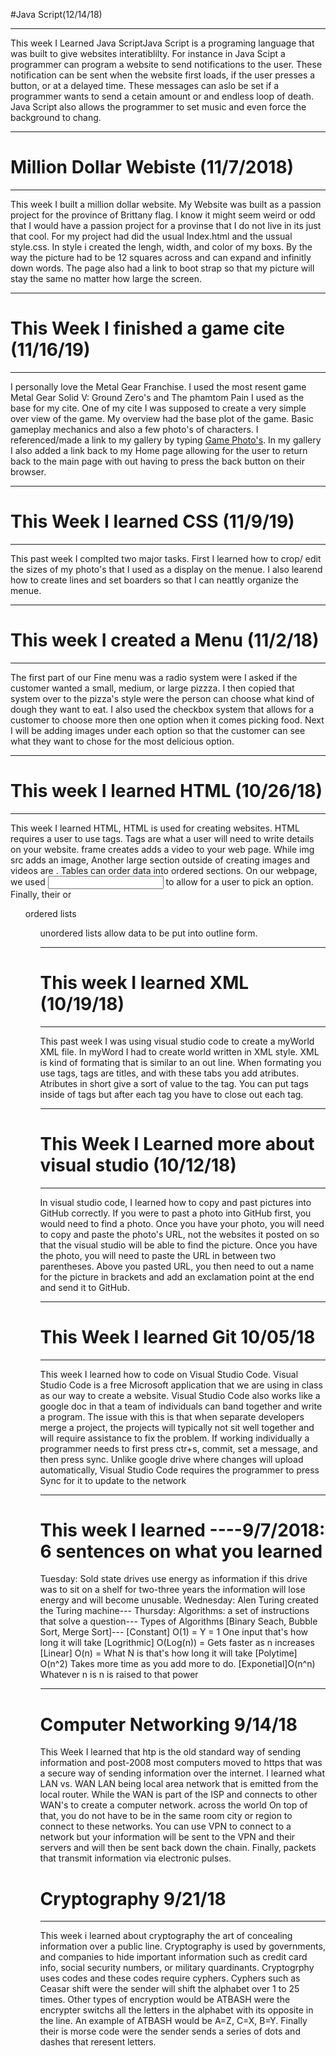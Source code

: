 #Java Script(12/14/18)

---

This week I Learned Java ScriptJava Script is a programing language that was built to give websites interatiblilty. For instance in Java Scipt a programmer can program
a website to send notifications to the user. These notification can be sent when the website first loads, if the user presses a button, or at a delayed time. These messages 
can aslo be set if a programmer wants to send a cetain amount or and endless loop of death. Java Script also allows the programmer to set music and even force the background
to chang.

---


# Million Dollar Webiste (11/7/2018)

---

This week I built a million dollar website. My Website was built as a passion project for the province of Brittany flag. I know it might seem weird or odd that I would have
a passion project for a provinse that I do not live in its just that cool. For my project had did the usual Index.html and the ussual style.css. In style i created the lengh,
width, and color of my boxs. By the way the picture had to be 12 squares across and can expand and infinitly down words. The page also had a link to boot strap so that my picture will stay the same no matter how large the screen.

---

# This Week I finished a game cite (11/16/19)

---

I personally love the Metal Gear Franchise. I used the most resent game Metal Gear Solid V: Ground Zero's and The phamtom Pain I used as the base for my cite. One of my cite I was supposed to create a very simple over view of the game. My overview had the base plot of the game. Basic gameplay mechanics and also a few photo's of characters. I referenced/made a link to my gallery by typing <a href="gallery.html">Game Photo's</a>. In my gallery I also added a link back to my Home page allowing for the user to return back to the main page with out having to press the back button on their browser.

---
# This Week I learned CSS (11/9/19)

---

This past week I complted two major tasks. First I learned how to crop/ edit the sizes of my photo's that I used as a display on the menue. I also learend how to create lines and set boarders so that I can neattly organize the menue.

---

# This week I created a Menu (11/2/18)

---

The first part of our Fine menu was a radio system were I asked if the customer wanted a small, medium, or large pizzza. I then copied that system over to the pizza's style were the person can choose what kind of dough they want to eat. I also used the checkbox system that allows for a customer to choose more then one option when it comes picking food. Next I will be adding images under each option so that the customer can see what they want to chose for the most delicious option.

---

# This week I learned HTML (10/26/18)

---

This week I learned HTML, HTML is used for creating websites. HTML requires a user to use tags. Tags are what a user will need to write details on your website. frame</iframe> creates adds a video to your web page. While img src adds an image, Another large section outside of creating images and videos are <tables>. Tables can order data into ordered sections. On our webpage, we used <input> to allow for a user to pick an option. Finally, their or <ol> ordered lists <ul> unordered lists allow data to be put into outline form.
 
 ---
 
# This week I learned XML (10/19/18)

---

This past week I was using visual studio code to create a myWorld XML file. In myWord I had to create world written in XML style. XML is kind of formating that is similar to an out line. When formating you use tags, tags are titles, and with these tabs you add atributes. Atributes in short give a sort of value to the tag. You can put tags inside of tags but after each tag you have to close out each tag.

---

# This Week I Learned more about visual studio (10/12/18)

---

In visual studio code, I learned how to copy and past pictures into GitHub correctly. If you were to past a photo into GitHub first, you would need to find a photo. Once you have your photo, you will need to copy and paste the photo's URL, not the websites it posted on so that the visual studio will be able to find the picture. Once you have the photo, you will need to paste the URL in between two parentheses. Above you pasted URL, you then need to out a name for the picture in brackets and add an exclamation point at the end and send it to GitHub.

---


# This Week I learned Git 10/05/18

---

This week I learned how to code on Visual Studio Code. Visual Studio Code is a free Microsoft application that we are using in class as our way to create a website. Visual Studio Code also works like a google doc in that a team of individuals can band together and write a program. The issue with this is that when separate developers merge a project, the projects will typically not sit well together and will require assistance to fix the problem. If working individually a programmer needs to first press ctr+s, commit, set a message, and then press sync. Unlike google drive where changes will upload automatically, Visual Studio Code requires the programmer to press Sync for it to update to the network

---

# This week I learned ----9/7/2018: 6 sentences on what you learned 

Tuesday: Sold state drives use energy as information if this drive was to sit on a shelf for two-three years the information will lose energy and will become unusable. 
Wednesday: Alen Turing created the Turing machine--- 
Thursday: Algorithms: a set of instructions that solve a question--- 
Types of Algorithms [Binary Seach, Bubble Sort, Merge Sort]--- 
[Constant] O(1) = Y = 1 One input that's how long it will take 
[Logrithmic] O(Log(n)) = Gets faster as n increases 
[Linear] O(n) = What N is that's how long it will take 
[Polytime] O(n^2) Takes more time as you add more to do. 
[Exponetial]O(n^n) Whatever n is n is raised to that power

---

# Computer Networking 9/14/18

This Week I learned that htp is the old standard way of sending information and post-2008 most computers moved to https that was a secure way of sending information over the internet. I learned what LAN vs. WAN LAN being local area network that is emitted from the local router. While the WAN is part of the ISP and connects to other WAN's to create a computer network. across the world On top of that, you do not have to be in the same room city or region to connect to these networks. You can use VPN to connect to a network but your information will be sent to the VPN and their servers and will then be sent back down the chain. Finally,  packets that transmit information via electronic pulses.

# Cryptography 9/21/18

---

This week i learned about cryptography the art of concealing information over a public line. Cryptography is used by governments, and companies to hide important information such as credit card info, social security numbers, or military quardinants. Cryptogrphy uses codes and these codes require cyphers. Cyphers such as Ceasar shift were the sender will shift  the alphabet over 1 to 25 times. Other types of encryption would be ATBASH were the encrypter switchs all the letters in the alphabet with its opposite in the line. An example of ATBASH would be A=Z, C=X, B=Y. Finally their is morse code were the sender sends a series of dots and dashes that reresent letters.
